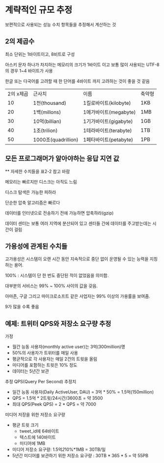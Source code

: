 # 계략적인 규모 추정
보편적으로 사용되는 성능 수치 항목들을 추정해서 계산하는 것

2의 제곱수
---
최소 단위는 1바이트이고, 8비트로 구성

아스키 문자 하나가 차지하는 메모리의 크기가 1바이트 이고 보통 많이 사용되는 UTF-8의 경우 1~4 바이트가 사용

한글 또는 다국어를 고려할 때 한 단어를 4바이트 까지 고려하는 것이 좋을 것 같음

<table>
<tr>
    <td>2의 x제곱</td>
    <td>근사치</td>
    <td>이름</td>
    <td>축약형</td>
</tr>
<tr>
<td>10</td>
<td>1천(thousand)</td>
<td>1킬로바이트(kilobyte)</td>
<td>1KB</td>
</tr>
<tr>
<td>20</td>
<td>1백(millons)</td>
<td>1메가바이트(megabyte)</td>
<td>1MB</td>
</tr>
<tr>
<td>30</td>
<td>10억(billian)</td>
<td>1기가바이트(gigabyte)</td>
<td>1GB</td>
</tr>
<tr>
<td>40</td>
<td>1조(trilion)</td>
<td>1테라바이트(terabyte)</td>
<td>1TB</td>
</tr>
<tr>
<td>50</td>
<td>1000조(quadrillion)</td>
<td>1페타바이트(petabyte)</td>
<td>1PB</td>
</tr>
</table>

모든 프로그래머가 알아야하는 응답 지연 값
---
** 자세한 수치들을 표2-2 참고 바람

메모리는 빠르지만 디스크는 아직도 느림

디스크 탐색은 가능한 피하라

단순한 압축 알고리즘은 빠르다

데이터를 인터넷으로 전송하기 전에 가능하면 압축하라(gzip)

데이터 센터는 보통 여러 지역에 분산되어 있고 센터들 간에 데이터를 주고받는데는 시간이 걸림



가용성에 관계된 수치들
---

고가용성은 시스템이 오랜 시간 동안 지속적으로 중단 없이 운영될 수 있는 능력을 지칭하는 용어.

100% : 시스템이 단 한 번도 중단된 적이 없었음을 의미함.

대부분의 서비스는 99% ~ 100% 사이의 값을 갖음.

아마존, 구글 그리고 마이크로소프트 같은 사업자는 99% 이상의 가용률을 보여줌.

9가 많을 수록 좋음

예제: 트위터 QPS와 저장소 요구량 추정
---

가정
- 월간 능동 사용자(monthly active user)는 3억(300million)명
- 50%의 사용자가 트위터를 매일 사용
- 평균적으로 각 사용자는 매일 2건의 트윗을 올림
- 미디어를 포함하는 트윗은 10% 정도
- 데이터는 5년간 보관

추정
QPS(Query Per Second) 추정치
- 일간 능동 사용자(Daily ActiveUser, DAU) = 3억 * 50% = 1.5억(150million)
- QPS = 1.5억 * 2트윗/24시간/3600초 = 약 3500
- 최대 QPS(Peek QPS) = 2 * QPS = 약 7000

미디어 저장을 위한 저장소 요구량
- 평균 트윗 크기
  - tweet_id에 64바이트
  - 텍스트에 140바이트
  - 미디어에 1MB
- 미디어 저장소 요구량: 1.5억*2*10%*1MB = 30TB/일
- 5년간 미디어를 보관하기 위한 저장소 요구량 : 30TB * 365 * 5 = 약 55PB

